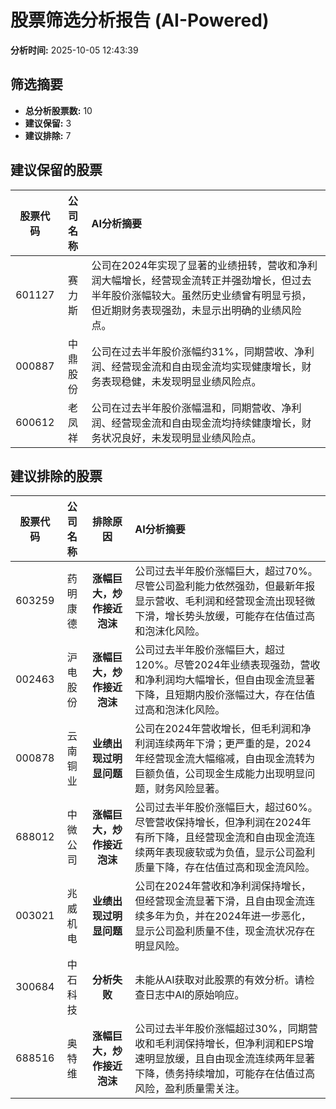 # 股票筛选分析报告 (AI-Powered)

**分析时间:** 2025-10-05 12:43:39

## 筛选摘要

- **总分析股票数:** 10
- **建议保留:** 3
- **建议排除:** 7

## 建议保留的股票

| 股票代码 | 公司名称 | AI分析摘要 |
|:---:|:---:|:---|
| 601127 | 赛力斯 | 公司在2024年实现了显著的业绩扭转，营收和净利润大幅增长，经营现金流转正并强劲增长，但过去半年股价涨幅较大。虽然历史业绩曾有明显亏损，但近期财务表现强劲，未显示出明确的业绩风险点。 |
| 000887 | 中鼎股份 | 公司在过去半年股价涨幅约31%，同期营收、净利润、经营现金流和自由现金流均实现健康增长，财务表现稳健，未发现明显业绩风险点。 |
| 600612 | 老凤祥 | 公司在过去半年股价涨幅温和，同期营收、净利润、经营现金流和自由现金流均持续健康增长，财务状况良好，未发现明显业绩风险点。 |

## 建议排除的股票

| 股票代码 | 公司名称 | 排除原因 | AI分析摘要 |
|:---:|:---:|:---:|:---|
| 603259 | 药明康德 | **涨幅巨大，炒作接近泡沫** | 公司过去半年股价涨幅巨大，超过70%。尽管公司盈利能力依然强劲，但最新年报显示营收、毛利润和经营现金流出现轻微下滑，增长势头放缓，可能存在估值过高和泡沫化风险。 |
| 002463 | 沪电股份 | **涨幅巨大，炒作接近泡沫** | 公司过去半年股价涨幅巨大，超过120%。尽管2024年业绩表现强劲，营收和净利润均大幅增长，但自由现金流显著下降，且短期内股价涨幅过大，存在估值过高和泡沫化风险。 |
| 000878 | 云南铜业 | **业绩出现过明显问题** | 公司在2024年营收增长，但毛利润和净利润连续两年下滑；更严重的是，2024年经营现金流大幅缩减，自由现金流转为巨额负值，公司现金生成能力出现明显问题，财务风险显著。 |
| 688012 | 中微公司 | **涨幅巨大，炒作接近泡沫** | 公司过去半年股价涨幅巨大，超过60%。尽管营收保持增长，但净利润在2024年有所下降，且经营现金流和自由现金流连续两年表现疲软或为负值，显示公司盈利质量下降，存在估值过高和现金流风险。 |
| 003021 | 兆威机电 | **业绩出现过明显问题** | 公司在2024年营收和净利润保持增长，但经营现金流显著下滑，且自由现金流连续多年为负，并在2024年进一步恶化，显示公司盈利质量不佳，现金流状况存在明显风险。 |
| 300684 | 中石科技 | **分析失败** | 未能从AI获取对此股票的有效分析。请检查日志中AI的原始响应。 |
| 688516 | 奥特维 | **涨幅巨大，炒作接近泡沫** | 公司过去半年股价涨幅超过30%，同期营收和毛利润保持增长，但净利润和EPS增速明显放缓，且自由现金流连续两年显著下降，债务持续增加，可能存在估值过高风险，盈利质量需关注。 |
